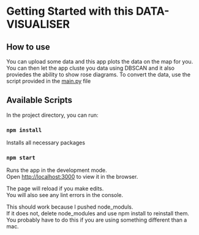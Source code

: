 # Getting Started with this DATA-VISUALISER

## How to use

You can upload some data and this app plots the data on the map for you. You can then let the app cluste you data using DBSCAN and it also proviedes the ability to show rose diagrams. 
To convert the data, use the script provided in the [main.py](https://github.com/Flips2001/practicalWork/blob/main/src/data/main.py) file

## Available Scripts

In the project directory, you can run:

### `npm install`
Installs all necessary packages

### `npm start`

Runs the app in the development mode.\
Open [http://localhost:3000](http://localhost:3000) to view it in the browser.

The page will reload if you make edits.\
You will also see any lint errors in the console.

This should work because I pushed node_moduls. \
If it does not, delete node_modules and use npm install to reinstall them. You probably have to do this if you are using something different than a mac. 




